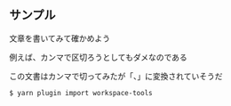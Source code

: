
## サンプル

文章を書いてみて確かめよう

例えば、カンマで区切ろうとしてもダメなのである

この文書はカンマで切ってみたが「、」に変換されていそうだ


`$ yarn plugin import workspace-tools`

